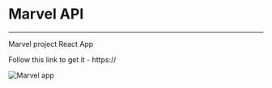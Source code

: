 # Marvel API

---

Marvel project React App

Follow this link to get it - https://

![Marvel app]("https://github.com/beastbs/screenshots-app/blob/main/screenshots/screen_1.png?raw=true")
